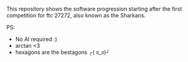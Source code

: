 This repository shows the software progression starting after the first competition for ftc 27272, also known as the Sharkans.

PS:
- No AI required :)
- arctan <3
- hexagons are the bestagons ┌( ಠ_ಠ)┘
